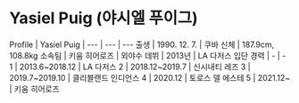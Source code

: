 # Yasiel Puig (야시엘 푸이그)

Profile | Yasiel Puig | 
--- | --- | ---
출생 | 1990. 12. 7. | 쿠바
신체 | 187.9cm, 108.8kg
소속팀 | 키움 히어로즈 | 외야수
데뷔 | 2013년 | LA 다저스 입단
경력 | - | -
1 | 2013.6~2018.12  | LA 다저스
2 | 2018.12~2019.7  | 신시내티 레즈
3 | 2019.7~2019.10  | 클리블랜드 인디언스
4 | 2020.12  | 토로스 델 에스테
5 | 2021.12~  | 키움 히어로즈
